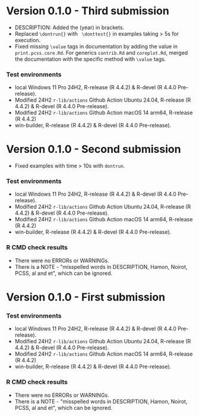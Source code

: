 # Version 0.1.0 - Third submission

* DESCRIPTION: Added the (year) in brackets.
* Replaced `\dontrun{}` with ` \donttest{}` in examples taking > 5s for execution. 
* Fixed missing `\value` tags in documentation by adding the value in `print.pcss.core.Rd`. For generics `contrib.Rd` and `coreplot.Rd`, merged the documentation with the specific method with `\value` tags.

### Test environments
* local Windows 11 Pro 24H2, R-release (R 4.4.2) & R-devel (R 4.4.0 Pre-release).
* Modified 24H2 `r-lib/actions` Github Action Ubuntu 24.04, R-release (R 4.4.2) & R-devel (R 4.4.0 Pre-release).
* Modified 24H2 `r-lib/actions` Github Action macOS 14 arm64, R-release (R 4.4.2)
* win-builder, R-release (R 4.4.2) & R-devel (R 4.4.0 Pre-release).


# Version 0.1.0 - Second submission

* Fixed examples with time > 10s with `dontrun`.

### Test environments
* local Windows 11 Pro 24H2, R-release (R 4.4.2) & R-devel (R 4.4.0 Pre-release).
* Modified 24H2 `r-lib/actions` Github Action Ubuntu 24.04, R-release (R 4.4.2) & R-devel (R 4.4.0 Pre-release).
* Modified 24H2 `r-lib/actions` Github Action macOS 14 arm64, R-release (R 4.4.2)
* win-builder, R-release (R 4.4.2) & R-devel (R 4.4.0 Pre-release).

### R CMD check results
* There were no ERRORs or WARNINGs.
* There is a NOTE - "misspelled words in DESCRIPTION, Hamon, Noirot, PCSS, al and et", which can be ignored.

# Version 0.1.0 - First submission

### Test environments
* local Windows 11 Pro 24H2, R-release (R 4.4.2) & R-devel (R 4.4.0 Pre-release).
* Modified 24H2 `r-lib/actions` Github Action Ubuntu 24.04, R-release (R 4.4.2) & R-devel (R 4.4.0 Pre-release).
* Modified 24H2 `r-lib/actions` Github Action macOS 14 arm64, R-release (R 4.4.2)
* win-builder, R-release (R 4.4.2) & R-devel (R 4.4.0 Pre-release).

### R CMD check results
* There were no ERRORs or WARNINGs.
* There is a NOTE - "misspelled words in DESCRIPTION, Hamon, Noirot, PCSS, al and et", which can be ignored.
